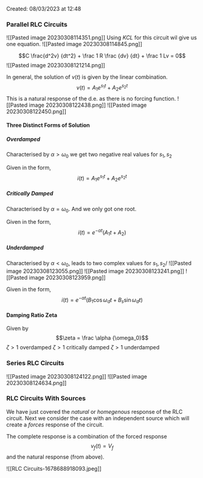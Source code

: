 Created: 08/03/2023 at 12:48
### Parallel RLC Circuits
![[Pasted image 20230308114351.png]]
Using *KCL* for this circuit wil give us one equation.
![[Pasted image 20230308114845.png]]

$$C \frac{d^2v} {dt^2} + \frac 1 R \frac {dv} {dt} + \frac 1 Lv = 0$$
![[Pasted image 20230308121214.png]]

In general, the solution of $v(t)$ is given by the linear combination.
$$v(t) = A_1 e^{s_1t} + A_2e^{s_2t}$$
This is a natural response of the d.e. as there is no forcing function.
![[Pasted image 20230308122438.png]]
![[Pasted image 20230308122450.png]]

#### Three Distinct Forms of Solution
##### Overdamped
Characterised by $\alpha > \omega_0$ we get two negative real values for $s_1, s_2$

Given in the form,
$$i(t) = A_1e^{s_1t} + A_2e^{s_2t}$$

##### Critically Damped
Characterised by $\alpha = \omega_0$. And we only got one root.

Given in the form,
$$i(t) = e^{-\alpha t}(A_1t+A_2)$$

##### Underdamped
Characterised by $\alpha < \omega_0$, leads to two complex values for $s_1, s_2$/
![[Pasted image 20230308123055.png]]
![[Pasted image 20230308123241.png]]
![[Pasted image 20230308123959.png]]

Given in the form, 
$$i(t) = e^{-\alpha t}(B_1 \cos \omega_d t + B_s \sin \omega_d t)$$

#### Damping Ratio Zeta
Given by 
$$\zeta = \frac \alpha {\omega_0}$$
$\zeta > 1$ overdamped 
$\zeta > 1$ critically damped
$\zeta > 1$ underdamped 

### Series RLC Circuits
![[Pasted image 20230308124122.png]]
![[Pasted image 20230308124634.png]]

### RLC Circuits With Sources
We have just covered the *natural* or *homegenous* response of the RLC circuit. Next we consider the case with an independent source which will create a *forces* response of the circuit.

The complete response is a combination of the forced response
$$v_f(t) = V_f$$
and the natural response (from above).

![[RLC Circuits-1678688918093.jpeg]]